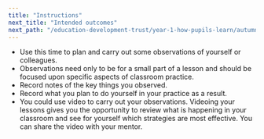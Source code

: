 ```yaml
---
title: "Instructions"
next_title: "Intended outcomes"
next_path: "/education-development-trust/year-1-how-pupils-learn/autumn-week-7-ect-intended-outcomes"
---
```


- Use this time to plan and carry out some observations of yourself or colleagues.
- Observations need only to be for a small part of a lesson and should be focused upon specific aspects of classroom practice.
- Record notes of the key things you observed.
- Record what you plan to do yourself in your practice as a result.
- You could use video to carry out your observations. Videoing your lessons gives you the opportunity to review what is happening in your classroom and see for yourself which strategies are most effective. You can share the video with your mentor.
